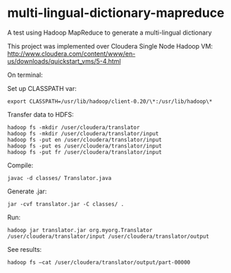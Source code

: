 # multi-lingual-dictionary-mapreduce
A test using Hadoop MapReduce to generate a multi-lingual dictionary

This project was implemented over Cloudera Single Node Hadoop VM:
http://www.cloudera.com/content/www/en-us/downloads/quickstart_vms/5-4.html

On terminal:

Set up CLASSPATH var:
```
export CLASSPATH=/usr/lib/hadoop/client-0.20/\*:/usr/lib/hadoop\*
```

Transfer data to HDFS:
```
hadoop fs -mkdir /user/cloudera/translator
hadoop fs -mkdir /user/cloudera/translator/input
hadoop fs -put en /user/cloudera/translator/input
hadoop fs -put es /user/cloudera/translator/input
hadoop fs -put fr /user/cloudera/translator/input
```

Compile:
```
javac -d classes/ Translator.java
```

Generate .jar:
```
jar -cvf translator.jar -C classes/ .
```

Run:
```
hadoop jar translator.jar org.myorg.Translator /user/cloudera/translator/input /user/cloudera/translator/output
```

See results:
```
hadoop fs –cat /user/cloudera/translator/output/part-00000
```
